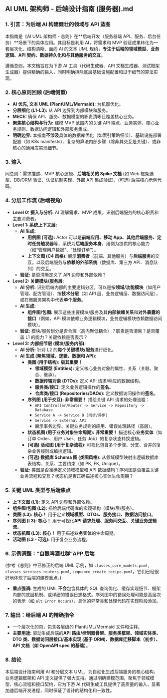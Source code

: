 ## AI UML 架构师 - 后端设计指南 (服务器).md

### 1. 引言：为后端 AI 构建健壮的领域与 API 蓝图

本指南是《AI UML 架构师 - 总则》在**后端开发（服务器端 API、服务、后台任务）**场景下的具体应用。其目标是利用 AI，将需求和 MVP 验证成果转化为一套层次化、结构清晰、面向 AI 的文本 UML 规约，**专注于后端的领域模型、业务逻辑、API 契约、数据持久化和与其他服务的交互**。

遵循总则，本文档旨在为下游 AI 工具（代码生成器、API 文档生成器、测试框架生成器）提供精确的输入，同时明确排除底层基础设施配置和过于细节的算法实现。

### 2. 核心原则回顾 (后端侧重)

*   **AI 优先, 文本 UML (PlantUML/Mermaid):** 为机器优化。
*   **分层细化 (L1-L3):** 从 API 边界到内部模块和服务。
*   **MECE:** 确保 API、服务、数据模型的职责清晰且覆盖核心业务。
*   **聚焦核心结构与行为:** 建模 MVP 范围内的关键 API 端点、业务实体、核心业务规则、数据访问逻辑和外部服务集成。
*   **明确边界:** 本指南**不涉及**具体的数据库优化（如索引策略细节）、基础设施部署配置（如 K8s manifests）、复杂的算法内部步骤（除非其交互是关键）、或非核心的通用库实现细节。

### 3. 输入

同总则：需求描述、MVP 核心逻辑、**后端相关的 Spike 文档** (如 Web 框架选型、DB/ORM 验证、认证机制实现、外部 API 集成验证)、(可选) 后端核心示例代码。

### 4. 分层工作流 (后端视角)

*   **Level 0: 摄入与分析:** AI 理解需求、MVP 成果，识别后端服务的核心职责和主要消费者。
*   **Level 1: 系统上下文层:**
    *   **AI 生成:**
        *   **用例图 (可选):** Actor 可以是**前端应用、移动 App、其他后端服务、定时任务触发器**等，系统为**后端服务本身**，用例为提供的核心能力（如“管理用户数据”、“处理订单”）。
        *   **上下文图 (C4 风格):** 展示**消费者**（前端、其他服务）与**后端服务**的交互，以及后端服务与**依赖的外部系统**（数据库、第三方 API、消息队列）的交互。
    *   **验证:** 是否清晰定义了 API 边界和外部依赖？
*   **Level 2: 关键模块/服务层:**
    *   **AI 分析:** 识别后端内部的主要逻辑分区，可以是按**领域/功能模块**（如用户管理、配方管理）、按**技术分层**（如 API 层、业务逻辑层、数据访问层），或在微服务架构中代表**单个服务**。
    *   **AI 生成:**
        *   **组件图/包图:** 展示这些主要模块/服务及其**内部依赖关系**和**对外暴露的接口**（例如，API 模块依赖业务逻辑模块，业务逻辑模块依赖数据访问模块）。
    *   **验证:** 模块/服务划分是否合理（高内聚低耦合）？职责是否清晰？是否覆盖 L1 的能力？关键依赖是否表示？
*   **Level 3: 内部细节层 (模块/服务内部):**
    *   **AI 分析:** 针对 L2 的**每个关键模块/服务**进行细化。
    *   **AI 生成 (聚焦领域、逻辑、数据和 API):**
        *   **类图 (用于结构):** **极其重要！**
            *   **领域模型 (Entities):** 定义核心业务对象的属性、关系（关联、聚合、继承）。
            *   **数据传输对象 (DTOs):** 定义 API 请求/响应的数据结构。
            *   **服务类/接口:** 定义业务逻辑操作的**签名**。
            *   **仓库类/接口 (Repositories/DAOs):** 定义数据访问操作的**签名**。
        *   **序列图 (用于交互):** **非常重要！** 描绘关键 API 请求的处理流程：
            *   `API Controller/Router -> Service -> Repository -> Database`
            *   `Service A -> Service B (同步/异步)`
            *   `Service -> External API`
            *   展示事务边界、关键业务规则的应用、错误处理路径（高层）。
        *   **状态机图 (用于业务对象生命周期):** **非常重要！** 描述核心**业务实体**（如订单 Order、用户 User、任务 Job）的复杂状态转换逻辑。
        *   **(可选) 活动图 (用于复杂流程):** 可视化包含多个步骤、分支、合并的复杂业务规则或编排逻辑。
        *   **(可选) 数据库 Schema 图 (类图风格):** 从领域模型映射出逻辑数据库表结构、关系、主要约束（如 PK, FK, Unique）。
    *   **验证:** 类图是否准确定义领域模型和 API 数据结构？序列图是否覆盖关键业务流程和交互？状态机是否正确描述核心实体生命周期？

### 5. 关键 UML 类型与后端焦点

*   **上下文图 (L1):** 定义 API 边界和外部依赖。
*   **组件图/包图 (L2):** 描绘后端代码库的宏观架构（模块/层/服务）。
*   **类图 (L3):** **核心！** 用于定义**领域模型、DTOs、服务接口、数据访问接口**。
*   **序列图 (L3):** **核心！** 用于可视化**API 请求处理、服务间交互、关键业务逻辑流**。
*   **状态机图 (L3):** **核心！** 用于描述**业务实体**的生命周期。
*   **活动图 (L3 - 可选):** 用于复杂业务流程。

### 6. 示例调整：“自酿啤酒社群”APP 后端

(参考《总则》中已修正的后端 UML 示例，如 `classes_core_models.puml`, `classes_services_routers.puml`, `sequence_create_recipe.puml`。它们已经很好地体现了后端的建模重点。)

*   **重点强调:** 生成的 UML **不会**包含具体的 SQL 查询优化、缓存实现细节、框架内部的底层机制、或详细的错误日志格式。序列图中的错误处理可能是高层次的表示（如 `alt Error Occurs`），具体的异常类和处理代码在实现阶段添加。

### 7. 输出：给后端 AI 的精确指令

*   一个层次化的包，包含各层级的 PlantUML/Mermaid 文件和注释。
*   **主要用途:** 驱动生成后端的**API 路由/控制器骨架、服务类框架、领域实体类、DTO 类、数据访问层接口/基本实现 (基于 ORM)、数据库迁移脚本（初步）、API 文档（如 OpenAPI spec 的基础）**。

### 8. 结论

本后端设计指南利用 AI 和分层文本 UML，为自动化生成后端服务的核心结构、业务逻辑框架和 API 定义提供了强大支持。通过明确建模范围，聚焦于领域模型、核心流程和接口契约，它为下游 AI 代码生成工具提供了高质量的输入，显著加速后端开发进程，同时保证了设计的结构化和一致性。
